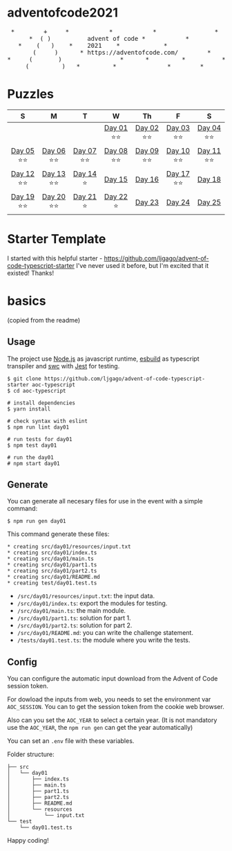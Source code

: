 # adventofcode2021
<pre>
 *        +     *           *           *                *        *
      *  ( )          advent of code *           *
   *    (   )    *    2021    *            *                  *          *
       (     )      * https://adventofcode.com/        *
*     (       )                *      *         *          *        *
     (         )   *         *              *        * 
</pre>

# Puzzles

| S  | M  | T  | W  | Th | F | S |
|:---:|:---:|:---:|:---:|:---:|:---:|:---:|
|   |   |   | [Day 01](./src/day01/README.md) ⭐⭐ | [Day 02](./src/day02/README.md) ⭐⭐ | [Day 03](./src/day03/README.md) ⭐⭐  | [Day 04](./src/day04/README.md) ⭐⭐ |
| [Day 05](./src/day05/README.md) ⭐⭐ | [Day 06](./src/day06/README.md) ⭐⭐ | [Day 07](./src/day07/README.md) ⭐⭐  | [Day 08](./src/day08/README.md) ⭐⭐  | [Day 09](./src/day09/README.md) ⭐⭐ | [Day 10](./src/day10/README.md) ⭐⭐ | [Day 11](./src/day11/README.md) ⭐⭐ |
| [Day 12](./src/day12/README.md) ⭐⭐ | [Day 13](./src/day13/README.md) ⭐⭐ | [Day 14](./src/day14/README.md) ⭐  | [Day 15](./src/day15/README.md)   | [Day 16](./src/day16/README.md) | [Day 17](./src/day17/README.md) ⭐⭐ | [Day 18](./src/day18/README.md) |
| [Day 19](./src/day19/README.md) ⭐⭐ | [Day 20](./src/day20/README.md) ⭐⭐ | [Day 21](./src/day21/README.md) ⭐  | [Day 22](./src/day22/README.md) ⭐  | [Day 23](./src/day23/README.md) | [Day 24](./src/day24/README.md)  | [Day 25](./src/day25/README.md) |

# Starter Template
I started with this helpful starter - https://github.com/ljgago/advent-of-code-typescript-starter
I've never used it before, but I'm excited that it existed! Thanks!


# basics 
(copied from the readme)

## Usage

The project use [Node.js](https://nodejs.org) as javascript runtime, [esbuild](https://esbuild.github.io)
as typescript transpiler and [swc](https://swc.rs) with [Jest](https://jestjs.io) for testing.

    $ git clone https://github.com/ljgago/advent-of-code-typescript-starter aoc-typescript
    $ cd aoc-typescript

    # install dependencies
    $ yarn install

    # check syntax with eslint
    $ npm run lint day01

    # run tests for day01
    $ npm test day01

    # run the day01
    # npm start day01

## Generate

You can generate all necesary files for use in the event with a simple
command:

    $ npm run gen day01

This command generate these files:

    * creating src/day01/resources/input.txt
    * creating src/day01/index.ts
    * creating src/day01/main.ts
    * creating src/day01/part1.ts
    * creating src/day01/part2.ts
    * creating src/day01/README.md
    * creating test/day01.test.ts

- `/src/day01/resources/input.txt`: the input data.
- `/src/day01/index.ts`: export the modules for testing.
- `/src/day01/main.ts`: the main module.
- `/src/day01/part1.ts`: solution for part 1.
- `/src/day01/part2.ts`: solution for part 2.
- `/src/day01/README.md`: you can write the challenge statement.
- `/tests/day01.test.ts`: the module where you write the tests.

## Config

You can configure the automatic input download from the Advent of Code
session token.

For dowload the inputs from web, you needs to set the environment var
`AOC_SESSION`. You can to get the session token from the cookie web browser.

Also can you set the `AOC_YEAR` to select a certain year.
(It is not mandatory use the `AOC_YEAR`, the `npm run gen` can get the year automatically)

You can set an `.env` file with these variables.

Folder structure:

    ├── src
    │   └── day01
    │       ├── index.ts
    │       ├── main.ts
    │       ├── part1.ts
    │       ├── part2.ts
    │       ├── README.md
    │       └── resources
    │           └── input.txt
    └── test
        └── day01.test.ts

Happy coding!


